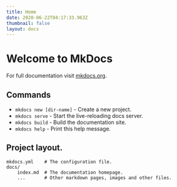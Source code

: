 ```yaml
---
title: Home
date: 2020-06-22T04:17:33.963Z
thumbnail: false
layout: docs
---
```

# Welcome to MkDocs

For full documentation visit [mkdocs.org](https://mkdocs.org).

## Commands

* `mkdocs new [dir-name]` - Create a new project.
* `mkdocs serve` - Start the live-reloading docs server.
* `mkdocs build` - Build the documentation site.
* `mkdocs help` - Print this help message.

## Project layout.

```
mkdocs.yml    # The configuration file.
docs/
    index.md  # The documentation homepage.
    ...       # Other markdown pages, images and other files.
```